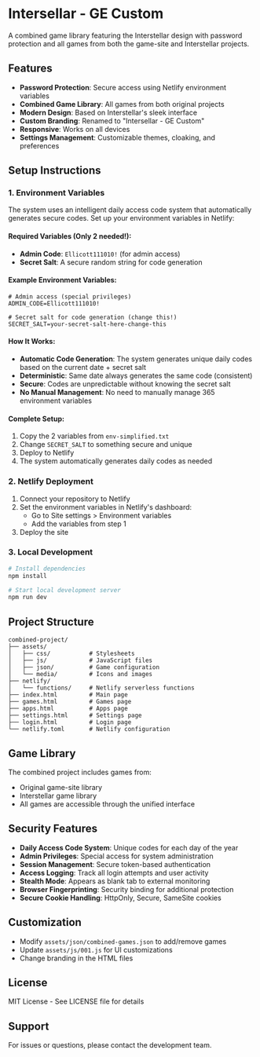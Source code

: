 # Intersellar - GE Custom

A combined game library featuring the Interstellar design with password protection and all games from both the game-site and Interstellar projects.

## Features

- **Password Protection**: Secure access using Netlify environment variables
- **Combined Game Library**: All games from both original projects
- **Modern Design**: Based on Interstellar's sleek interface
- **Custom Branding**: Renamed to "Intersellar - GE Custom"
- **Responsive**: Works on all devices
- **Settings Management**: Customizable themes, cloaking, and preferences

## Setup Instructions

### 1. Environment Variables

The system uses an intelligent daily access code system that automatically generates secure codes. Set up your environment variables in Netlify:

#### Required Variables (Only 2 needed!):
- **Admin Code**: `Ellicott111010!` (for admin access)
- **Secret Salt**: A secure random string for code generation

#### Example Environment Variables:
```env
# Admin access (special privileges)
ADMIN_CODE=Ellicott111010!

# Secret salt for code generation (change this!)
SECRET_SALT=your-secret-salt-here-change-this
```

#### How It Works:
- **Automatic Code Generation**: The system generates unique daily codes based on the current date + secret salt
- **Deterministic**: Same date always generates the same code (consistent)
- **Secure**: Codes are unpredictable without knowing the secret salt
- **No Manual Management**: No need to manually manage 365 environment variables

#### Complete Setup:
1. Copy the 2 variables from `env-simplified.txt`
2. Change `SECRET_SALT` to something secure and unique
3. Deploy to Netlify
4. The system automatically generates daily codes as needed

### 2. Netlify Deployment

1. Connect your repository to Netlify
2. Set the environment variables in Netlify's dashboard:
   - Go to Site settings > Environment variables
   - Add the variables from step 1
3. Deploy the site

### 3. Local Development

```bash
# Install dependencies
npm install

# Start local development server
npm run dev
```

## Project Structure

```
combined-project/
├── assets/
│   ├── css/           # Stylesheets
│   ├── js/            # JavaScript files
│   ├── json/          # Game configuration
│   └── media/         # Icons and images
├── netlify/
│   └── functions/     # Netlify serverless functions
├── index.html         # Main page
├── games.html         # Games page
├── apps.html          # Apps page
├── settings.html      # Settings page
├── login.html         # Login page
└── netlify.toml       # Netlify configuration
```

## Game Library

The combined project includes games from:
- Original game-site library
- Interstellar game library
- All games are accessible through the unified interface

## Security Features

- **Daily Access Code System**: Unique codes for each day of the year
- **Admin Privileges**: Special access for system administration
- **Session Management**: Secure token-based authentication
- **Access Logging**: Track all login attempts and user activity
- **Stealth Mode**: Appears as blank tab to external monitoring
- **Browser Fingerprinting**: Security binding for additional protection
- **Secure Cookie Handling**: HttpOnly, Secure, SameSite cookies

## Customization

- Modify `assets/json/combined-games.json` to add/remove games
- Update `assets/js/001.js` for UI customizations
- Change branding in the HTML files

## License

MIT License - See LICENSE file for details

## Support

For issues or questions, please contact the development team.
